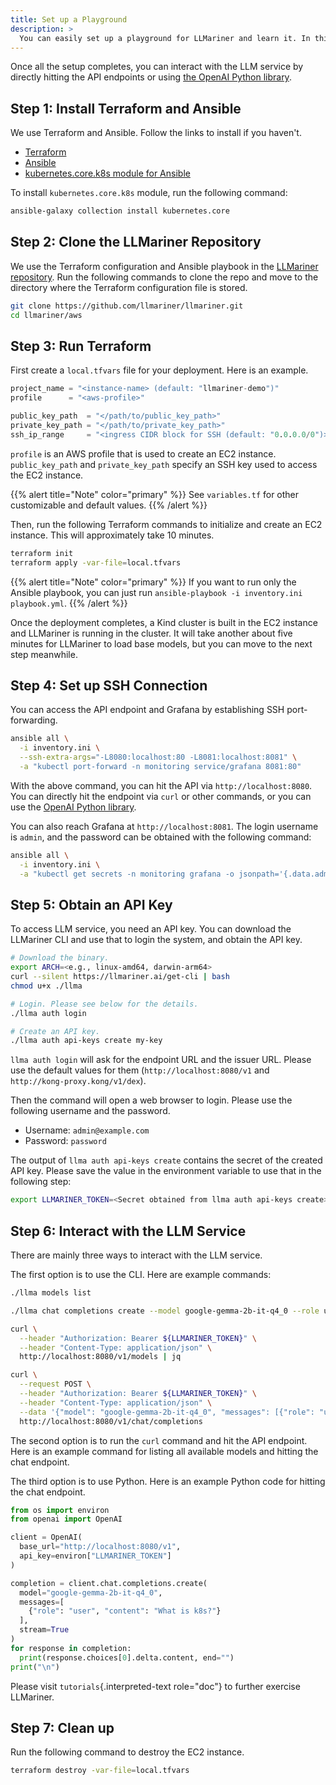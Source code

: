 ```yaml
---
title: Set up a Playground
description: >
  You can easily set up a playground for LLMariner and learn it. In this page, we provision an EC2 instance, build a [Kind](https://kind.sigs.k8s.io/) cluster, and deploy LLMariner and other required components.
---
```


Once all the setup completes, you can interact with the LLM service by directly hitting the API endpoints or using [the OpenAI Python library](https://github.com/openai/openai-python).

## Step 1: Install Terraform and Ansible

We use Terraform and Ansible. Follow the links to install if you haven\'t.

-   [Terraform](https://developer.hashicorp.com/terraform/install)
-   [Ansible](https://docs.ansible.com/ansible/latest/installation_guide/intro_installation.html)
-   [kubernetes.core.k8s module for Ansible](https://docs.ansible.com/ansible/latest/collections/kubernetes/core/k8s_module.html)

To install `kubernetes.core.k8s` module, run the following command:

``` bash
ansible-galaxy collection install kubernetes.core
```

## Step 2: Clone the LLMariner Repository

We use the Terraform configuration and Ansible playbook in the [LLMariner repository](https://github.com/llmariner/llmariner). Run the following commands to clone the repo and move to the directory where the Terraform configuration file is stored.

``` bash
git clone https://github.com/llmariner/llmariner.git
cd llmariner/aws
```

## Step 3: Run Terraform

First create a `local.tfvars` file for your deployment. Here is an example.

``` terraform
project_name = "<instance-name> (default: "llmariner-demo")"
profile      = "<aws-profile>"

public_key_path  = "</path/to/public_key_path>"
private_key_path = "</path/to/private_key_path>"
ssh_ip_range     = "<ingress CIDR block for SSH (default: "0.0.0.0/0")>"
```

`profile` is an AWS profile that is used to create an EC2 instance. `public_key_path` and `private_key_path` specify an SSH key used to access the EC2 instance.

{{% alert title="Note" color="primary" %}}
See `variables.tf` for other customizable and default values.
{{% /alert %}}

Then, run the following Terraform commands to initialize and create an EC2 instance. This will approximately take 10 minutes.

``` bash
terraform init
terraform apply -var-file=local.tfvars
```

{{% alert title="Note" color="primary" %}}
If you want to run only the Ansible playbook, you can just run `ansible-playbook -i inventory.ini playbook.yml`.
{{% /alert %}}

Once the deployment completes, a Kind cluster is built in the EC2 instance and LLMariner is running in the cluster. It will take another about five minutes for LLMariner to load base models, but you can move to the next step meanwhile.

## Step 4: Set up SSH Connection

You can access the API endpoint and Grafana by establishing SSH port-forwarding.

``` bash
ansible all \
  -i inventory.ini \
  --ssh-extra-args="-L8080:localhost:80 -L8081:localhost:8081" \
  -a "kubectl port-forward -n monitoring service/grafana 8081:80"
```

With the above command, you can hit the API via `http://localhost:8080`. You can directly hit the endpoint via `curl` or other commands, or you can use the [OpenAI Python library](https://github.com/openai/openai-python).

You can also reach Grafana at `http://localhost:8081`. The login username is `admin`, and the password can be obtained with the following command:

``` bash
ansible all \
  -i inventory.ini \
  -a "kubectl get secrets -n monitoring grafana -o jsonpath='{.data.admin-password}'" | tail -1 | base64 --decode; echo
```

## Step 5: Obtain an API Key

To access LLM service, you need an API key. You can download the LLMariner CLI and use that to login the system, and obtain the API key.

``` bash
# Download the binary.
export ARCH=<e.g., linux-amd64, darwin-arm64>
curl --silent https://llmariner.ai/get-cli | bash
chmod u+x ./llma

# Login. Please see below for the details.
./llma auth login

# Create an API key.
./llma auth api-keys create my-key
```

`llma auth login` will ask for the endpoint URL and the issuer URL. Please use the default values for them (`http://localhost:8080/v1` and `http://kong-proxy.kong/v1/dex`).

Then the command will open a web browser to login. Please use the following username and the password.

-   Username: `admin@example.com`
-   Password: `password`

The output of `llma auth api-keys create` contains the secret of the created API key. Please save the value in the environment variable to use that in the following step:

``` bash
export LLMARINER_TOKEN=<Secret obtained from llma auth api-keys create>
```

## Step 6: Interact with the LLM Service

There are mainly three ways to interact with the LLM service.

The first option is to use the CLI. Here are example commands:

``` bash
./llma models list

./llma chat completions create --model google-gemma-2b-it-q4_0 --role user --completion "What is k8s?"
```

``` bash
curl \
  --header "Authorization: Bearer ${LLMARINER_TOKEN}" \
  --header "Content-Type: application/json" \
  http://localhost:8080/v1/models | jq

curl \
  --request POST \
  --header "Authorization: Bearer ${LLMARINER_TOKEN}" \
  --header "Content-Type: application/json" \
  --data '{"model": "google-gemma-2b-it-q4_0", "messages": [{"role": "user", "content": "What is k8s?"}]}' \
  http://localhost:8080/v1/chat/completions
```

The second option is to run the `curl` command and hit the API endpoint. Here is an example command for listing all available models and hitting the chat endpoint.

The third option is to use Python. Here is an example Python code for hitting the chat endpoint.

``` python
from os import environ
from openai import OpenAI

client = OpenAI(
  base_url="http://localhost:8080/v1",
  api_key=environ["LLMARINER_TOKEN"]
)

completion = client.chat.completions.create(
  model="google-gemma-2b-it-q4_0",
  messages=[
    {"role": "user", "content": "What is k8s?"}
  ],
  stream=True
)
for response in completion:
  print(response.choices[0].delta.content, end="")
print("\n")
```

Please visit `tutorials`{.interpreted-text role="doc"} to further exercise LLMariner.

## Step 7: Clean up

Run the following command to destroy the EC2 instance.

``` bash
terraform destroy -var-file=local.tfvars
```
